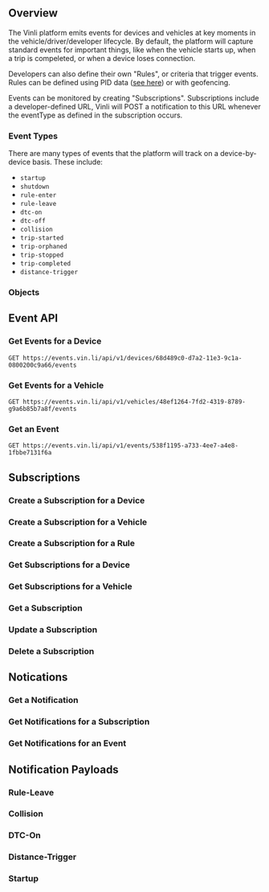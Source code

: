 

## Overview
The Vinli platform emits events for devices and vehicles at key moments in the vehicle/driver/developer lifecycle. By default, the platform will capture standard events for important things, like when the vehicle starts up, when a trip is compeleted, or when a device loses connection.

Developers can also define their own "Rules", or criteria that trigger events. Rules can be defined using PID data ([see here](http://dev.vin.li/parameters.json)) or with geofencing.

Events can be monitored by creating "Subscriptions". Subscriptions include a developer-defined URL, Vinli will POST a notification to this URL whenever the eventType as defined in the subscription occurs.

### Event Types
There are many types of events that the platform will track on a device-by-device basis. These include:

* `startup`
* `shutdown`
* `rule-enter`
* `rule-leave`
* `dtc-on`
* `dtc-off`
* `collision`
* `trip-started`
* `trip-orphaned`
* `trip-stopped`
* `trip-completed`
* `distance-trigger`

### Objects

## Event API

### Get Events for a Device
```endpoint
GET https://events.vin.li/api/v1/devices/68d489c0-d7a2-11e3-9c1a-0800200c9a66/events
```

### Get Events for a Vehicle
```endpoint
GET https://events.vin.li/api/v1/vehicles/48ef1264-7fd2-4319-8789-g9a6b85b7a8f/events
```

### Get an Event
```endpoint
GET https://events.vin.li/api/v1/events/538f1195-a733-4ee7-a4e8-1fbbe7131f6a
```
## Subscriptions

### Create a Subscription for a Device

### Create a Subscription for a Vehicle

### Create a Subscription for a Rule

### Get Subscriptions for a Device

### Get Subscriptions for a Vehicle

### Get a Subscription

### Update a Subscription

### Delete a Subscription

## Notications

### Get a Notification

### Get Notifications for a Subscription

### Get Notifications for an Event

## Notification Payloads

### Rule-Leave

### Collision

### DTC-On

### Distance-Trigger

### Startup

